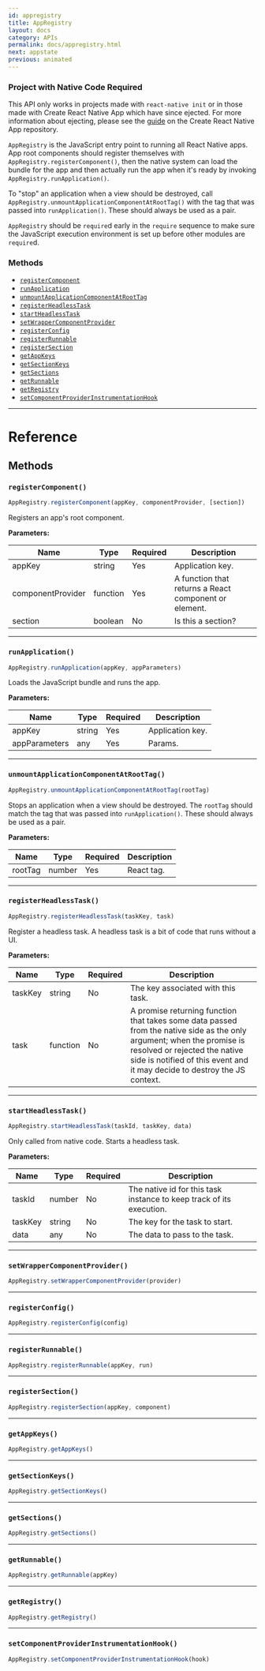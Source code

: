 ```yaml
---
id: appregistry
title: AppRegistry
layout: docs
category: APIs
permalink: docs/appregistry.html
next: appstate
previous: animated
---
```


<div class="banner-crna-ejected">
  <h3>Project with Native Code Required</h3>
  <p>
    This API only works in projects made with <code>react-native init</code> or in those made with Create React Native App which have since ejected. For more information about ejecting, please see the <a href="https://github.com/react-community/create-react-native-app/blob/master/EJECTING.md" target="_blank">guide</a> on the Create React Native App repository.
  </p>
</div>

`AppRegistry` is the JavaScript entry point to running all React Native apps. App root components should register themselves with `AppRegistry.registerComponent()`, then the native system can load the bundle for the app and then actually run the app when it's ready by invoking `AppRegistry.runApplication()`.

To "stop" an application when a view should be destroyed, call `AppRegistry.unmountApplicationComponentAtRootTag()` with the tag that was passed into `runApplication()`. These should always be used as a pair.
 
`AppRegistry` should be `require`d early in the `require` sequence to make sure the JavaScript execution environment is set up before other modules are `require`d.

### Methods

- [`registerComponent`](docs/appregistry.html#registercomponent)
- [`runApplication`](docs/appregistry.html#runapplication)
- [`unmountApplicationComponentAtRootTag`](docs/appregistry.html#unmountapplicationcomponentatroottag)
- [`registerHeadlessTask`](docs/appregistry.html#registerheadlesstask)
- [`startHeadlessTask`](docs/appregistry.html#startheadlesstask)
- [`setWrapperComponentProvider`](docs/appregistry.html#setwrappercomponentprovider)
- [`registerConfig`](docs/appregistry.html#registerconfig)
- [`registerRunnable`](docs/appregistry.html#registerrunnable)
- [`registerSection`](docs/appregistry.html#registersection)
- [`getAppKeys`](docs/appregistry.html#getappkeys)
- [`getSectionKeys`](docs/appregistry.html#getsectionkeys)
- [`getSections`](docs/appregistry.html#getsections)
- [`getRunnable`](docs/appregistry.html#getrunnable)
- [`getRegistry`](docs/appregistry.html#getregistry)
- [`setComponentProviderInstrumentationHook`](docs/appregistry.html#setcomponentproviderinstrumentationhook)


---

# Reference

## Methods

### `registerComponent()`

```javascript
AppRegistry.registerComponent(appKey, componentProvider, [section])
```

Registers an app's root component.

**Parameters:**

| Name | Type | Required | Description |
| - | - | - | - |
| appKey | string | Yes | Application key. |
| componentProvider | function | Yes | A function that returns a React component or element. |
| section | boolean | No | Is this a section? |

---

### `runApplication()`

```javascript
AppRegistry.runApplication(appKey, appParameters)
```

Loads the JavaScript bundle and runs the app.

**Parameters:**

| Name | Type | Required | Description |
| - | - | - | - |
| appKey | string | Yes | Application key. |
| appParameters | any | Yes | Params. |

---

### `unmountApplicationComponentAtRootTag()`

```javascript
AppRegistry.unmountApplicationComponentAtRootTag(rootTag)
```

Stops an application when a view should be destroyed. The `rootTag` should match the tag that was passed into `runApplication()`. These should always be used as a pair.

**Parameters:**

| Name | Type | Required | Description |
| - | - | - | - |
| rootTag | number | Yes | React tag. |

---

### `registerHeadlessTask()`

```javascript
AppRegistry.registerHeadlessTask(taskKey, task)
```

Register a headless task. A headless task is a bit of code that runs without a UI.

**Parameters:**

| Name | Type | Required | Description |
| - | - | - | - |
| taskKey | string | No | The key associated with this task. |
| task | function | No | A promise returning function that takes some data passed from the native side as the only argument; when the promise is resolved or rejected the native side is notified of this event and it may decide to destroy the JS context. |


---

### `startHeadlessTask()`

```javascript
AppRegistry.startHeadlessTask(taskId, taskKey, data)
```

Only called from native code. Starts a headless task.

**Parameters:**

| Name | Type | Required | Description |
| - | - | - | - |
| taskId | number | No | The native id for this task instance to keep track of its execution. |
| taskKey | string | No | The key for the task to start. |
| data | any | No | The data to pass to the task. |


---


### `setWrapperComponentProvider()`

```javascript
AppRegistry.setWrapperComponentProvider(provider)
```



---

### `registerConfig()`

```javascript
AppRegistry.registerConfig(config)
```



---

### `registerRunnable()`

```javascript
AppRegistry.registerRunnable(appKey, run)
```



---

### `registerSection()`

```javascript
AppRegistry.registerSection(appKey, component)
```



---

### `getAppKeys()`

```javascript
AppRegistry.getAppKeys()
```



---

### `getSectionKeys()`

```javascript
AppRegistry.getSectionKeys()
```



---

### `getSections()`

```javascript
AppRegistry.getSections()
```



---

### `getRunnable()`

```javascript
AppRegistry.getRunnable(appKey)
```



---

### `getRegistry()`

```javascript
AppRegistry.getRegistry()
```



---

### `setComponentProviderInstrumentationHook()`

```javascript
AppRegistry.setComponentProviderInstrumentationHook(hook)
```


